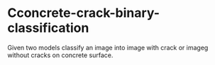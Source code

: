 # Cconcrete-crack-binary-classification
Given two models classify an image into image with crack or imageg without cracks on concrete surface.
